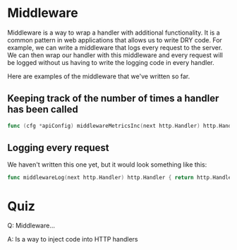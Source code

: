 # Middleware

Middleware is a way to wrap a handler with additional functionality. It is a common pattern in web applications that allows us to write DRY code. For example, we can write a middleware that logs every request to the server. We can then wrap our handler with this middleware and every request will be logged without us having to write the logging code in every handler.

Here are examples of the middleware that we've written so far.

## Keeping track of the number of times a handler has been called

```go
func (cfg *apiConfig) middlewareMetricsInc(next http.Handler) http.Handler { return http.HandlerFunc(func(w http.ResponseWriter, r *http.Request) { cfg.fileserverHits++ next.ServeHTTP(w, r) }) }
```

## Logging every request

We haven't written this one yet, but it would look something like this:

```go
func middlewareLog(next http.Handler) http.Handler { return http.HandlerFunc(func(w http.ResponseWriter, r *http.Request) { log.Printf("%s %s", r.Method, r.URL.Path) next.ServeHTTP(w, r) }) }
```

# Quiz

Q: Middleware...

A: Is a way to inject code into HTTP handlers
